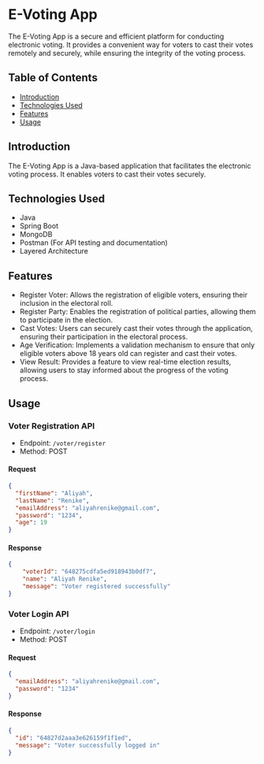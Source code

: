 # E-Voting App

The E-Voting App is a secure and efficient platform for conducting electronic voting. It provides a convenient way for voters to cast their votes remotely and securely, while ensuring the integrity of the voting process.

## Table of Contents
- [Introduction](#introduction)
- [Technologies Used](#technologies-used)
- [Features](#features)
- [Usage](#usage)

## Introduction
The E-Voting App is a Java-based application that facilitates the electronic voting process. It enables voters to cast their votes securely.

## Technologies Used
- Java
- Spring Boot
- MongoDB
- Postman (For API testing and documentation)
- Layered Architecture

## Features
- Register Voter: Allows the registration of eligible voters, ensuring their inclusion in the electoral roll.
- Register Party: Enables the registration of political parties, allowing them to participate in the election.
- Cast Votes: Users can securely cast their votes through the application, ensuring their participation in the electoral process.
- Age Verification: Implements a validation mechanism to ensure that only eligible voters above 18 years old can register and cast their votes.
- View Result: Provides a feature to view real-time election results, allowing users to stay informed about the progress of the voting process.

## Usage
### Voter Registration API

- Endpoint: `/voter/register`
- Method: POST

#### Request

```json
{
  "firstName": "Aliyah",
  "lastName": "Renike",
  "emailAddress": "aliyahrenike@gmail.com",
  "password": "1234",
  "age": 19
}
```

#### Response

```json
{
    "voterId": "648275cdfa5ed918943b0df7",
    "name": "Aliyah Renike",
    "message": "Voter registered successfully"
}
```
### Voter Login API
- Endpoint: `/voter/login`
- Method: POST

#### Request

```json
{
  "emailAddress": "aliyahrenike@gmail.com",
  "password": "1234"
}
```

#### Response

```json
{
  "id": "64827d2aaa3e626159f1f1ed",
  "message": "Voter successfully logged in"
}
```
